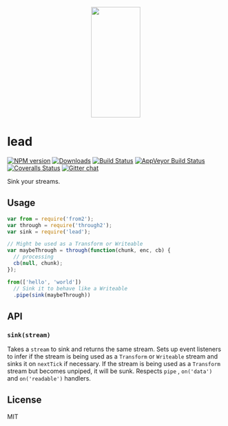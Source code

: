 <p align="center">
  <a href="http://gulpjs.com">
    <img height="257" width="114" src="https://raw.githubusercontent.com/gulpjs/artwork/master/gulp-2x.png">
  </a>
</p>

# lead

[![NPM version][npm-image]][npm-url] [![Downloads][downloads-image]][npm-url] [![Build Status][travis-image]][travis-url] [![AppVeyor Build Status][appveyor-image]][appveyor-url] [![Coveralls Status][coveralls-image]][coveralls-url] [![Gitter chat][gitter-image]][gitter-url]

Sink your streams.

## Usage

```js
var from = require('from2');
var through = require('through2');
var sink = require('lead');

// Might be used as a Transform or Writeable
var maybeThrough = through(function(chunk, enc, cb) {
  // processing
  cb(null, chunk);
});

from(['hello', 'world'])
  // Sink it to behave like a Writeable
  .pipe(sink(maybeThrough))
```

## API

### `sink(stream)`

Takes a `stream` to sink and returns the same stream. Sets up event listeners to infer if the stream
is being used as a `Transform` or `Writeable` stream and sinks it on `nextTick` if necessary. If the
stream is being used as a `Transform` stream but becomes unpiped, it will be sunk. Respects `pipe`
, `on('data')` and `on('readable')` handlers.

## License

MIT

[downloads-image]: http://img.shields.io/npm/dm/lead.svg

[npm-url]: https://npmjs.com/package/lead

[npm-image]: http://img.shields.io/npm/v/lead.svg

[travis-url]: https://travis-ci.org/gulpjs/lead

[travis-image]: http://img.shields.io/travis/gulpjs/lead.svg?label=travis-ci

[appveyor-url]: https://ci.appveyor.com/project/gulpjs/lead

[appveyor-image]: https://img.shields.io/appveyor/ci/gulpjs/lead.svg?label=appveyor

[coveralls-url]: https://coveralls.io/r/gulpjs/lead

[coveralls-image]: http://img.shields.io/coveralls/gulpjs/lead/master.svg

[gitter-url]: https://gitter.im/gulpjs/gulp

[gitter-image]: https://badges.gitter.im/gulpjs/gulp.png
